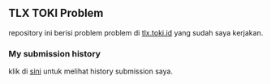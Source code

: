 ## TLX TOKI Problem
repository ini berisi problem problem di [tlx.toki.id](tlx.toki.id) yang sudah saya kerjakan.

### My submission history
klik di [sini](https://tlx.toki.id/profiles/hasban/submission-history) untuk melihat history submission saya.